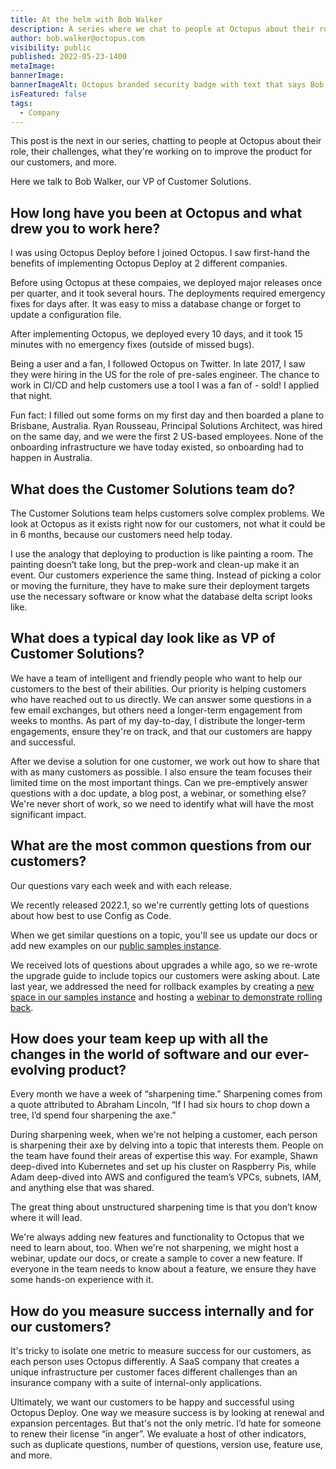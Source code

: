 ```yaml
---
title: At the helm with Bob Walker
description: A series where we chat to people at Octopus about their role, what they're working on to improve the product, and more. Hear from Bob Walker, our VP of Customer Solutions.
author: bob.walker@octopus.com
visibility: public
published: 2022-05-23-1400
metaImage: 
bannerImage: 
bannerImageAlt: Octopus branded security badge with text that says Bob Walker, VP of Customer Solutions, above the silhouette of a man. 
isFeatured: false
tags: 
  - Company
---
```


This post is the next in our series, chatting to people at Octopus about their role, their challenges, what they're working on to improve the product for our customers, and more.

Here we talk to Bob Walker, our VP of Customer Solutions.

## How long have you been at Octopus and what drew you to work here?

I was using Octopus Deploy before I joined Octopus. I saw first-hand the benefits of implementing Octopus Deploy at 2 different companies.  

Before using Octopus at these compaies, we deployed major releases once per quarter, and it took several hours.  The deployments required emergency fixes for days after. It was easy to miss a database change or forget to update a configuration file.  

After implementing Octopus, we deployed every 10 days, and it took 15 minutes with no emergency fixes (outside of missed bugs).

Being a user and a fan, I followed Octopus on Twitter. In late 2017, I saw they were hiring in the US for the role of pre-sales engineer. The chance to work in CI/CD and help customers use a tool I was a fan of - sold! I applied that night.  

Fun fact: I filled out some forms on my first day and then boarded a plane to Brisbane, Australia. Ryan Rousseau, Principal Solutions Architect, was hired on the same day, and we were the first 2 US-based employees. None of the onboarding infrastructure we have today existed, so onboarding had to happen in Australia.    

## What does the Customer Solutions team do?

The Customer Solutions team helps customers solve complex problems. We look at Octopus as it exists right now for our customers, not what it could be in 6 months, because our customers need help today.

I use the analogy that deploying to production is like painting a room.  The painting doesn’t take long, but the prep-work and clean-up make it an event. Our customers experience the same thing. Instead of picking a color or moving the furniture, they have to make sure their deployment targets use the necessary software or know what the database delta script looks like.   

## What does a typical day look like as VP of Customer Solutions?

We have a team of intelligent and friendly people who want to help our customers to the best of their abilities. Our priority is helping customers who have reached out to us directly. We can answer some questions in a few email exchanges, but others need a longer-term engagement from weeks to months. As part of my day-to-day, I distribute the longer-term engagements, ensure they're on track, and that our customers are happy and successful.

After we devise a solution for one customer, we work out how to share that with as many customers as possible.  I also ensure the team focuses their limited time on the most important things. Can we pre-emptively answer questions with a doc update, a blog post, a webinar, or something else?  We're never short of work, so we need to identify what will have the most significant impact.  

## What are the most common questions from our customers?

Our questions vary each week and with each release.  

We recently released 2022.1, so we're currently getting lots of questions about how best to use Config as Code.  

When we get similar questions on a topic, you'll see us update our docs or add new examples on our [public samples instance](https://samples.octopus.app/app). 

We received lots of questions about upgrades a while ago, so we re-wrote the upgrade guide to include topics our customers were asking about.  Late last year, we addressed the need for rollback examples by creating a [new space in our samples instance](https://samples.octopus.app/app#/Spaces-762) and hosting a [webinar to demonstrate rolling back](https://octopus.com/events/rollback-strategies-with-octopus-deploy).

## How does your team keep up with all the changes in the world of software and our ever-evolving product?

Every month we have a week of “sharpening time.” Sharpening comes from a quote attributed to Abraham Lincoln, “If I had six hours to chop down a tree, I’d spend four sharpening the axe.”

During sharpening week, when we're not helping a customer, each person is sharpening their axe by delving into a topic that interests them. People on the team have found their areas of expertise this way.  For example, Shawn deep-dived into Kubernetes and set up his cluster on Raspberry Pis, while Adam deep-dived into AWS and configured the team’s VPCs, subnets, IAM, and anything else that was shared.  

The great thing about unstructured sharpening time is that you don’t know where it will lead.  

We're always adding new features and functionality to Octopus that we need to learn about, too.  When we're not sharpening, we might host a webinar, update our docs, or create a sample to cover a new feature.  If everyone in the team needs to know about a feature, we ensure they have some hands-on experience with it.

## How do you measure success internally and for our customers?

It's tricky to isolate one metric to measure success for our customers, as each person uses Octopus differently. A SaaS company that creates a unique infrastructure per customer faces different challenges than an insurance company with a suite of internal-only applications.  

Ultimately, we want our customers to be happy and successful using Octopus Deploy. One way we measure success is by looking at renewal and expansion percentages. But that's not the only metric. I’d hate for someone to renew their license “in anger”.  We evaluate a host of other indicators, such as duplicate questions, number of questions, version use, feature use, and more. 